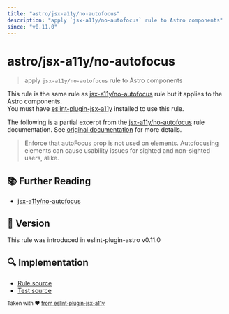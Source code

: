 ```yaml
---
title: "astro/jsx-a11y/no-autofocus"
description: "apply `jsx-a11y/no-autofocus` rule to Astro components"
since: "v0.11.0"
---
```


# astro/jsx-a11y/no-autofocus

> apply `jsx-a11y/no-autofocus` rule to Astro components

This rule is the same rule as [jsx-a11y/no-autofocus] rule but it applies to the Astro components.  
You must have [eslint-plugin-jsx-a11y] installed to use this rule.

[eslint-plugin-jsx-a11y]: https://github.com/jsx-eslint/eslint-plugin-jsx-a11y
[jsx-a11y/no-autofocus]: https://github.com/jsx-eslint/eslint-plugin-jsx-a11y/tree/HEAD/docs/rules/no-autofocus.md

The following is a partial excerpt from the [jsx-a11y/no-autofocus] rule documentation. See [original documentation][jsx-a11y/no-autofocus] for more details.

> Enforce that autoFocus prop is not used on elements. Autofocusing elements can cause usability issues for sighted and non-sighted users, alike.

## :books: Further Reading

- [jsx-a11y/no-autofocus]

## :rocket: Version

This rule was introduced in eslint-plugin-astro v0.11.0

## :mag: Implementation

- [Rule source](https://github.com/ota-meshi/eslint-plugin-astro/blob/main/src/rules/jsx-a11y/no-autofocus.ts)
- [Test source](https://github.com/ota-meshi/eslint-plugin-astro/blob/main/tests/src/rules/jsx-a11y/no-autofocus.ts)

<sup>Taken with ❤️ [from eslint-plugin-jsx-a11y](https://github.com/jsx-eslint/eslint-plugin-jsx-a11y/tree/HEAD/docs/rules/no-autofocus.md)</sup>
